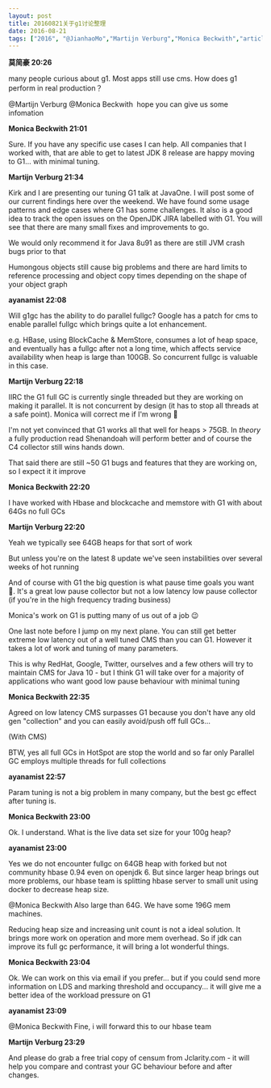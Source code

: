 ```yaml
---
layout: post
title: 20160821关于g1讨论整理
date: 2016-08-21
tags: ["2016", "@JianhaoMo","Martijn Verburg","Monica Beckwith","article"]
---
```


**莫简豪 20:26**

many people curious about g1. Most apps still use cms. How does g1 perform in real production？

@Martijn Verburg @Monica Beckwith  hope you can give us some infomation

**Monica Beckwith 21:01**

Sure. If you have any specific use cases I can help. All companies that I worked with, that are able to get to latest JDK 8 release are happy moving to G1... with minimal tuning.

**Martijn Verburg 21:34**

Kirk and I are presenting our tuning G1 talk at JavaOne. I will post some of our current findings here over the weekend. We have found some usage patterns and edge cases where G1 has some challenges. It also is a good idea to track the open issues on the OpenJDK JIRA labelled with G1. You will see that there are many small fixes and improvements to go.

We would only recommend it for Java 8u91 as there are still JVM crash bugs prior to that

Humongous objects still cause big problems and there are hard limits to reference processing and object copy times depending on the shape of your object graph

**ayanamist 22:08**

Will g1gc has the ability to do parallel fullgc? Google has a patch for cms to enable parallel fullgc which brings quite a lot enhancement.

e.g. HBase, using BlockCache & MemStore, consumes a lot of heap space, and eventually has a fullgc after not a long time, which affects service availability when heap is large than 100GB. So concurrent fullgc is valuable in this case.

**Martijn Verburg 22:18**

IIRC the G1 full GC is currently single threaded but they are working on making it parallel. It is not concurrent by design (it has to stop all threads at a safe point). Monica will correct me if I'm wrong &#x1f642;

I'm not yet convinced that G1 works all that well for heaps > 75GB. In *theory* a fully production read Shenandoah will perform better and of course the C4 collector still wins hands down.

That said there are still ~50 G1 bugs and features that they are working on, so I expect it it improve

**Monica Beckwith 22:20**

I have worked with Hbase and blockcache and memstore with G1 with about 64Gs no full GCs

**Martijn Verburg 22:20**

Yeah we typically see 64GB heaps for that sort of work

But unless you're on the latest 8 update we've seen instabilities over several weeks of hot running

And of course with G1 the big question is what pause time goals you want &#x1f642;. It's a great low pause collector but not a low latency low pause collector (if you're in the high frequency trading business)

Monica's work on G1 is putting many of us out of a job &#x1f609;

One last note before I jump on my next plane. You can still get better extreme low latency out of a well tuned CMS than you can G1. However it takes a lot of work and tuning of many parameters.

This is why RedHat, Google, Twitter, ourselves and a few others will try to maintain CMS for Java 10 - but I think G1 will take over for a majority of applications who want good low pause behaviour with minimal tuning

**Monica Beckwith 22:35**

Agreed on low latency CMS surpasses G1 because you don't have any old gen "collection" and you can easily avoid/push off full GCs...

(With CMS)

BTW, yes all full GCs in HotSpot are stop the world and so far only Parallel GC employs multiple threads for full collections

**ayanamist 22:57**

Param tuning is not a big problem in many company, but the best gc effect after tuning is.

**Monica Beckwith 23:00**

Ok. I understand. What is the live data set size for your 100g heap?

**ayanamist 23:00**

Yes we do not encounter fullgc on 64GB heap with forked but not community hbase 0.94 even on openjdk 6. But since larger heap brings out more problems, our hbase team is splitting hbase server to small unit using docker to decrease heap size.

@Monica Beckwith Also large than 64G. We have some 196G mem machines.

Reducing heap size and increasing unit count is not a ideal solution. It brings more work on operation and more mem overhead. So if jdk can improve its full gc performance, it will bring a lot wonderful things.

**Monica Beckwith 23:04**

Ok. We can work on this via email if you prefer... but if you could send more information on LDS and marking threshold and occupancy... it will give me a better idea of the workload pressure on G1

**ayanamist 23:09**

@Monica Beckwith Fine, i will forward this to our hbase team

**Martijn Verburg 23:29**

And please do grab a free trial copy of censum from Jclarity.com - it will help you compare and contrast your GC behaviour before and after changes.
